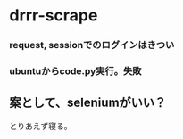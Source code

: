 # drrr-scrape


### request, sessionでのログインはきつい

### ubuntuからcode.py実行。失敗

## 案として、seleniumがいい？

とりあえず寝る。
